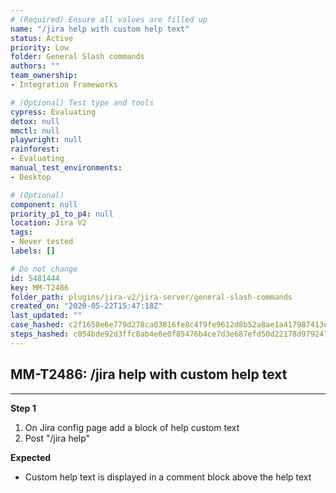 ```yaml
---
# (Required) Ensure all values are filled up
name: "/jira help with custom help text"
status: Active
priority: Low
folder: General Slash commands
authors: ""
team_ownership: 
- Integration Frameworks

# (Optional) Test type and tools
cypress: Evaluating
detox: null
mmctl: null
playwright: null
rainforest: 
- Evaluating
manual_test_environments: 
- Desktop

# (Optional)
component: null
priority_p1_to_p4: null
location: Jira V2
tags: 
- Never tested
labels: []

# Do not change
id: 5481444
key: MM-T2486
folder_path: plugins/jira-v2/jira-server/general-slash-commands
created_on: "2020-05-22T15:47:18Z"
last_updated: ""
case_hashed: c2f1658e6e779d278ca03816fe8c4f9fe9612d8b52a8ae1a417987413e9384c87000ae02823b7b22e824cae88c342fb3
steps_hashed: c054bde92d3ffc8ab4e6e0f85476b4ce7d3e687efd50d22178d979247834c15be3294abce2ebeaa0fd20577f2c87d9f2
---
```


## MM-T2486: /jira help with custom help text

---

**Step 1**

1. On Jira config page add a block of help custom text
2. Post "/jira help"

**Expected**

- Custom help text is displayed in a comment block above the help text
